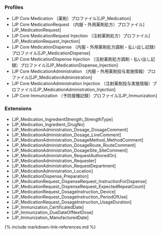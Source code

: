 ### Profiles
* [JP Core Medication （薬剤）プロファイル][JP_Medication]
* [JP Core MedicationRequest （内服・外用薬剤処方）プロファイル][JP_MedicationRequest]
* [JP Core MedicationRequest Injection （注射薬剤処方）プロファイル][JP_MedicationRequest_Injection]
* [JP Core MedicationDispense （内服・外用薬剤処方調剤・払い出し記録）プロファイル][JP_MedicationDispense]
* [JP Core MedicationDispense Injection （注射薬剤処方調剤・払い出し記録）プロファイル][JP_MedicationDispense_Injection]
* [JP Core MedicationAdministration （内服・外用薬剤投与実施情報）プロファイル][JP_MedicationAdministration]
* [JP Core MedicationAdministration Injection （注射薬剤投与実施情報）プロファイル][JP_MedicationAdministration_Injection]
* [JP Core Immunization （予防接種記録）プロファイル][JP_Immunization]

### Extensions
* [JP_Medication_IngredientStrength_StrengthType]
* [JP_Medication_Ingredient_DrugNo]
* [JP_MedicationAdministration_Dosage_DosageComment]
* [JP_MedicationAdministration_Dosage_LineComment]
* [JP_MedicationAdministration_DosageMethod_MethodComment]
* [JP_MedicationAdministration_DosageRoute_RouteComment]
* [JP_MedicationAdministration_DosageSite_SiteComment]
* [JP_MedicationAdministration_RequestAuthoredOn]
* [JP_MedicationAdministration_Requester]
* [JP_MedicationAdministration_RequestDepartment]
* [JP_MedicationAdministration_Location]
* [JP_MedicationDispense_Preparation]
* [JP_MedicationRequest_DispenseRequest_InstructionForDispense]
* [JP_MedicationRequest_DispenseRequest_ExpectedRepeatCount]
* [JP_MedicationRequest_DosageInstruction_Device]
* [JP_MedicationRequest_DosageInstruction_PeriodOfUse]
* [JP_MedicationRequest_DosageInstruction_UsageDuration]
* [JP_Immunization_CertificatedDate]
* [JP_Immunization_DueDateOfNextDose]
* [JP_Immunization_ManufacturedDate]

{% include markdown-link-references.md %}